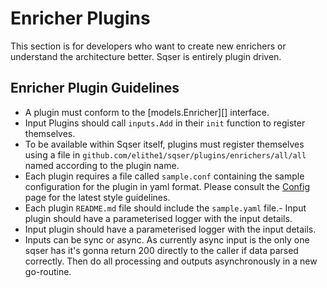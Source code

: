 # Enricher Plugins

This section is for developers who want to create new enrichers or understand the architecture better. Sqser is entirely
plugin driven.

## Enricher Plugin Guidelines

- A plugin must conform to the [models.Enricher][] interface.
- Input Plugins should call `inputs.Add` in their `init` function to register themselves.
- To be available within Sqser itself, plugins must register themselves using a file
  in `github.com/elithe1/sqser/plugins/enrichers/all/all` named according to the plugin name.
- Each plugin requires a file called `sample.conf` containing the sample configuration for the plugin in yaml format.
  Please consult the [Config][] page for the latest style guidelines.
- Each plugin `README.md` file should include the `sample.yaml` file.- Input plugin should have a parameterised logger
  with the input details.
- Input plugin should have a parameterised logger with the input details.
- Inputs can be sync or async. As currently async input is the only one sqser has it's gonna return 200 directly to the
  caller if data parsed correctly. Then do all processing and outputs asynchronously in a new go-routine.

[models.Input]: http://github.com/elithe1/sqser/blob/master/models/enricher.go#L4-L4

[Config]: http://github.com/elithe1/sqser/blob/master/docs/CONFIG.md
